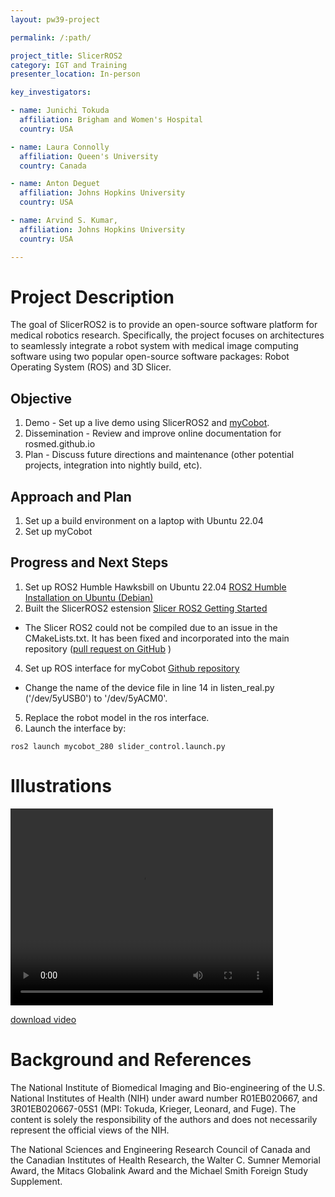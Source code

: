 ```yaml
---
layout: pw39-project

permalink: /:path/

project_title: SlicerROS2
category: IGT and Training
presenter_location: In-person

key_investigators:

- name: Junichi Tokuda
  affiliation: Brigham and Women's Hospital
  country: USA

- name: Laura Connolly
  affiliation: Queen's University
  country: Canada

- name: Anton Deguet
  affiliation: Johns Hopkins University
  country: USA

- name: Arvind S. Kumar,
  affiliation: Johns Hopkins University
  country: USA

---
```


# Project Description

<!-- Add a short paragraph describing the project. -->

The goal of SlicerROS2 is to provide an open-source software platform for medical robotics research. Specifically, the project focuses on architectures to seamlessly integrate a robot system with medical image computing software using two popular open-source software packages: Robot Operating System (ROS) and 3D Slicer.

## Objective

<!-- Describe here WHAT you would like to achieve (what you will have as end result). -->

1.  Demo - Set up a live demo using SlicerROS2 and [myCobot](https://www.elephantrobotics.com/en/mycobot-en/).
2.  Dissemination - Review and improve online documentation for rosmed.github.io
3.  Plan - Discuss future directions and maintenance (other potential projects, integration into nightly build, etc).

## Approach and Plan

<!-- Describe here HOW you would like to achieve the objectives stated above. -->

1.  Set up a build environment on a laptop with Ubuntu 22.04
2.  Set up myCobot

## Progress and Next Steps

<!-- Update this section as you make progress, describing of what you have ACTUALLY DONE.
     If there are specific steps that you could not complete then you can describe them here, too. -->

1.  Set up ROS2 Humble Hawksbill on Ubuntu 22.04 [ROS2 Humble Installation on Ubuntu (Debian)](https://docs.ros.org/en/humble/Installation/Ubuntu-Install-Debians.html)
2.  Built the SlicerROS2 estension [Slicer ROS2 Getting Started](https://slicer-ros2.readthedocs.io/en/latest/pages/getting-started.html)
  - The Slicer ROS2 could not be compiled due to an issue in the CMakeLists.txt. It has been fixed and incorporated into the main repository ([pull request on GitHub](https://github.com/rosmed/slicer_ros2_module/pull/66) )
4.  Set up ROS interface for myCobot [Github repository]( https://github.com/elephantrobo,cs/mycobot_ros2 )
  - Change the name of the device file in line 14 in listen_real.py ('/dev/5yUSB0') to '/dev/5yACM0'.
5.  Replace the robot model in the ros interface.
6.  Launch the interface by:
~~~~
ros2 launch mycobot_280 slider_control.launch.py
~~~~

# Illustrations

<!-- Add pictures and links to videos that demonstrate what has been accomplished. -->

<video controls width="420" height="315">
    <source src="https://github.com/NA-MIC/ProjectWeek/releases/download/project-week-resources/PW39_SlicerROS2_myCobot.mp4" type="video/mp4">
</video>

[download video](https://github.com/NA-MIC/ProjectWeek/releases/download/project-week-resources/PW39_SlicerROS2_myCobot.mov)

# Background and References

<!-- If you developed any software, include link to the source code repository.
     If possible, also add links to sample data, and to any relevant publications. -->

The National Institute of Biomedical Imaging and Bio-engineering of the U.S. National Institutes of Health (NIH) under award number R01EB020667, and 3R01EB020667-05S1 (MPI: Tokuda, Krieger, Leonard, and Fuge). The content is solely the responsibility of the authors and does not necessarily represent the official views of the NIH.

The National Sciences and Engineering Research Council of Canada and the Canadian Institutes of Health Research, the Walter C. Sumner Memorial Award, the Mitacs Globalink Award and the Michael Smith Foreign Study Supplement.
